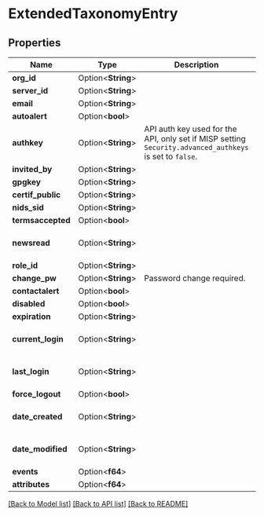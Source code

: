 # ExtendedTaxonomyEntry

## Properties

Name | Type | Description | Notes
------------ | ------------- | ------------- | -------------
**org_id** | Option<**String**> |  | [optional]
**server_id** | Option<**String**> |  | [optional]
**email** | Option<**String**> |  | [optional]
**autoalert** | Option<**bool**> |  | [optional]
**authkey** | Option<**String**> | API auth key used for the API, only set if MISP setting `Security.advanced_authkeys` is set to `false`. | [optional]
**invited_by** | Option<**String**> |  | [optional]
**gpgkey** | Option<**String**> |  | [optional]
**certif_public** | Option<**String**> |  | [optional]
**nids_sid** | Option<**String**> |  | [optional]
**termsaccepted** | Option<**bool**> |  | [optional]
**newsread** | Option<**String**> |  | [optional][default to 0]
**role_id** | Option<**String**> |  | [optional]
**change_pw** | Option<**String**> | Password change required. | [optional]
**contactalert** | Option<**bool**> |  | [optional]
**disabled** | Option<**bool**> |  | [optional]
**expiration** | Option<**String**> |  | [optional]
**current_login** | Option<**String**> |  | [optional][default to 0]
**last_login** | Option<**String**> |  | [optional][default to 0]
**force_logout** | Option<**bool**> |  | [optional]
**date_created** | Option<**String**> |  | [optional][default to 0]
**date_modified** | Option<**String**> |  | [optional][default to 0]
**events** | Option<**f64**> |  | [optional]
**attributes** | Option<**f64**> |  | [optional]

[[Back to Model list]](../README.md#documentation-for-models) [[Back to API list]](../README.md#documentation-for-api-endpoints) [[Back to README]](../README.md)


